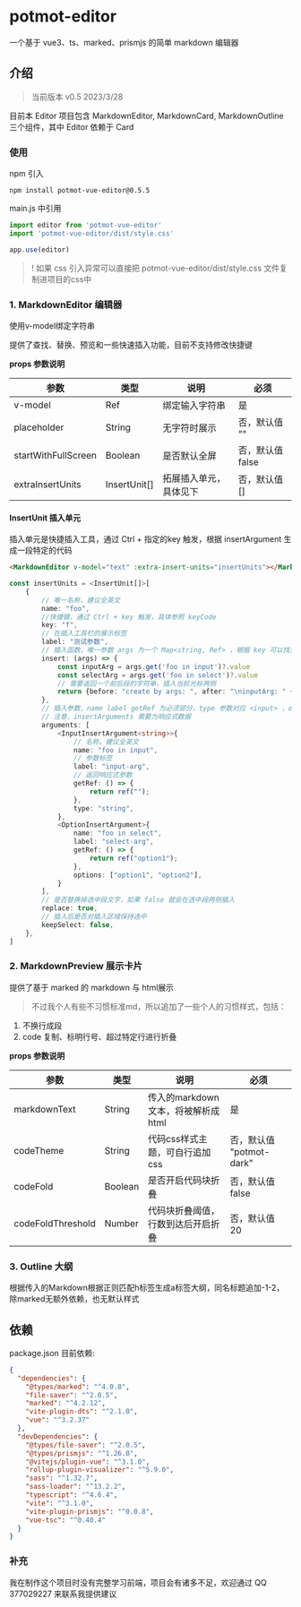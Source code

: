 # potmot-editor

一个基于 vue3、ts、marked、prismjs 的简单 markdown 编辑器

## 介绍

> 当前版本 v0.5 2023/3/28

目前本 Editor 项目包含 MarkdownEditor, MarkdownCard, MarkdownOutline 三个组件，其中 Editor 依赖于 Card

### 使用

npm 引入
```
npm install potmot-vue-editor@0.5.5
```

main.js 中引用
```javascript
import editor from 'potmot-vue-editor'
import 'potmot-vue-editor/dist/style.css'

app.use(editor)
```

> ! 如果 css 引入异常可以直接把 potmot-vue-editor/dist/style.css 文件复制进项目的css中

### 1. MarkdownEditor 编辑器

使用v-model绑定字符串

提供了查找、替换、预览和一些快速插入功能，目前不支持修改快捷键

**props 参数说明**

|参数| 类型 | 说明 | 必须 |
| -- | -- | -- | -- |
| v-model | Ref<String> | 绑定输入字符串 | 是 |
| placeholder | String | 无字符时展示 | 否，默认值 "" |
| startWithFullScreen | Boolean | 是否默认全屏 | 否，默认值 false |
| extraInsertUnits | InsertUnit[] | 拓展插入单元，具体见下 | 否，默认值 [] |

#### InsertUnit 插入单元

插入单元是快捷插入工具，通过 Ctrl + 指定的key 触发，根据 insertArgument 生成一段特定的代码

```html
<MarkdownEditor v-model="text" :extra-insert-units="insertUnits"></MarkdownEditor>
```

```typescript
const insertUnits = <InsertUnit[]>[
    {
        // 唯一名称，建议全英文
        name: "foo",
        //快捷键，通过 Ctrl + key 触发，具体参照 keyCode
        key: "f",
        // 在插入工具栏的展示标签
        label: "测试参数",
        // 插入函数，唯一参数 args 为一个 Map<string, Ref> ，根据 key 可以找到对应的 insertArguments
        insert: (args) => {
            const inputArg = args.get('foo in input')?.value
            const selectArg = args.get('foo in select')?.value
            // 需要返回一个前后段的字符串，插入当前光标两侧
            return {before: "create by args: ", after: "\ninputArg: " + inputArg + "\nselectArg: " + selectArg}
        },
        // 插入参数，name label getRef 为必须部分，type 参数对应 <input> ，options 参数对应 <select>
        // 注意，insertArguments 需要为响应式数据
        arguments: [
            <InputInsertArgument<string>>{
                // 名称，建议全英文
                name: "foo in input",
                // 参数标签
                label: "input-arg",
                // 返回响应式参数
                getRef: () => {
                    return ref("");
                },
                type: "string",
            },
            <OptionInsertArgument>{
                name: "foo in select",
                label: "select-arg",
                getRef: () => {
                    return ref("option1");
                },
                options: ["option1", "option2"],
            }
        ],
        // 是否替换掉选中段文字，如果 false 就会在选中段两侧插入
        replace: true,
        // 插入后是否对插入区域保持选中
        keepSelect: false,
    },
]
```

### 2. MarkdownPreview 展示卡片

提供了基于 marked 的 markdown 与 html展示
> 不过我个人有些不习惯标准md，所以追加了一些个人的习惯样式，包括：<br>
1. 不换行成段<br>
2. code 复制、标明行号、超过特定行进行折叠

**props 参数说明**

| 参数 | 类型 | 说明 | 必须 |
|--------------|--|-------------------------|---------------------|
| markdownText | String | 传入的markdown文本，将被解析成html | 是 |
| codeTheme | String | 代码css样式主题，可自行追加css | 否，默认值 "potmot-dark" |
| codeFold | Boolean | 是否开启代码块折叠 | 否，默认值 false |
| codeFoldThreshold | Number | 代码块折叠阈值，行数到达后开启折叠 | 否，默认值 20 |

### 3. Outline 大纲

根据传入的Markdown根据正则匹配h标签生成a标签大纲，同名标题追加-1\-2，除marked无额外依赖，也无默认样式

## 依赖

package.json 目前依赖:

```json
{
  "dependencies": {
    "@types/marked": "^4.0.8",
    "file-saver": "^2.0.5",
    "marked": "^4.2.12",
    "vite-plugin-dts": "^2.1.0",
    "vue": "^3.2.37"
  },
  "devDependencies": {
    "@types/file-saver": "^2.0.5",
    "@types/prismjs": "^1.26.0",
    "@vitejs/plugin-vue": "^3.1.0",
    "rollup-plugin-visualizer": "^5.9.0",
    "sass": "^1.32.7",
    "sass-loader": "^13.2.2",
    "typescript": "^4.6.4",
    "vite": "^3.1.0",
    "vite-plugin-prismjs": "^0.0.8",
    "vue-tsc": "^0.40.4"
  }
}
```

### 补充

我在制作这个项目时没有完整学习前端，项目会有诸多不足，欢迎通过 QQ 377029227 来联系我提供建议